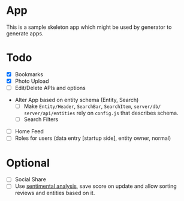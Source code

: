 App
==

This is a sample skeleton app which might be used by generator to generate apps.

Todo
==

* [x] Bookmarks
* [x] Photo Upload
* [ ] Edit/Delete APIs and options
* Alter App based on entity schema (Entity, Search)
  * [ ] Make `Entity/Header`, `SearchBar`, `SearchItem`, `server/db/` `server/api/entities` rely on `config.js` that describes schema.
  * [ ] Search Filters
* [ ] Home Feed
* [ ] Roles for users (data entry [startup side], entity owner, normal)

Optional
==
* [ ] Social Share
* [ ] Use [sentimental analysis](https://www.npmjs.com/package/sentiment-analysis), save score on update and allow sorting reviews and entities based on it.
